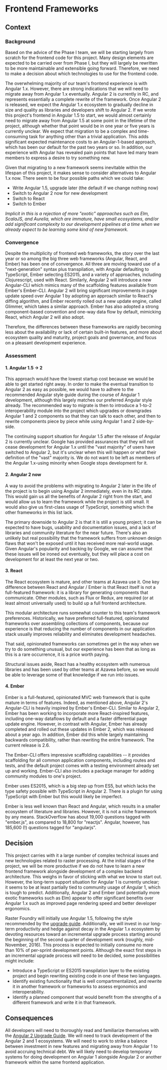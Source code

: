 Frontend Frameworks
===================
Context
-------
### Background
Based on the advice of the Phase I team, we will be starting largely from scratch for the frontend code for this project. Many design elements are expected to be carried over from Phase I, but they will largely be rewritten to be more maintainable and extensible going forward. Therefore, we need to make a decision about which technologies to use for the frontend code.

The overwhelming majority of our team's frontend experience is with Angular 1.x. However, there are strong indications that we will need to migrate away from Angular 1.x eventually. Angular 2 is currently in RC, and represents essentially a complete rewrite of the framework. Once Angular 2 is released, we expect the Angular 1.x ecosystem to gradually decline in size and quality as libraries and developers shift to Angular 2. If we wrote this project's frontend in Angular 1.5 to start, we would almost certainly need to migrate away from Angular 1.5 at some point in the lifetime of the project, although whether that point would be in one year or five years is currently unclear. We expect that migration to be a complex and time-consuming task for anything other than a trivial application. This adds significant expected maintenance costs to an Angular-1-based approach, which has been our default for the past two years or so. In addition, our experience with Angular has revealed pain points that have led many team members to express a desire to try something new.

Given that migrating to a new framework seems inevitable within the lifespan of this project, it makes sense to consider alternatives to Angular 1.x now. There seem to be four possible paths which we could take:
- Write Angular 1.5, upgrade later (the default if we change nothing now)
- Switch to Angular 2 now for new development
- Switch to React
- Switch to Ember

*Implicit in this is a rejection of more "exotic" approaches such as Elm, ScalaJS, and Aurelia, which are immature, have small ecosystems, and/or add significant complexity to our development pipelines at a time when we already expect to be learning some kind of new framework.*

### Convergence
Despite the multiplicity of frontend web frameworks, the story over the last year or so among the big three web frameworks (Angular, React, and Ember) has been one of convergence. All three are moving toward use of a "next-generation" syntax plus transpilation, with Angular defaulting to TypeScript, Ember selecting ES2015, and a variety of approaches, including Clojurescript, used with React.
Similarly, Angular 2 will introduce a new Angular-CLI which mimics many of the scaffolding features available from Ember's Ember-CLI. Angular 2 will bring significant improvements in page update speed over Angular 1 by adopting an approach similar to React's diffing algorithm, and Ember recently rolled out a new update engine, called Glimmer, which takes a similar approach. Ember has also adopted a strong component-based convention and one-way data flow by default, mimicking React, which Angular 2 will also adopt.

Therefore, the differences between these frameworks are rapidly becoming less about the availability or lack of certain built-in features, and more about ecosystem quality and maturity, project goals and governance, and focus on a pleasant development experience.

### Assessment
#### 1. Angular 1.5 -> 2
This approach would have the lowest startup cost because we would be able to get started right away. In order to make the eventual transition to Angular 2 as easy as possible, we would have to adhere to the recommended Angular style guide during the course of Angular 1 development, although this largely matches our preferred Angular style already. The recommended way to migrate is then to introduce a 1-to-2 interoperability module into the project which upgrades or downgrades Angular 1 and 2 components so that they can talk to each other, and then to rewrite components piece by piece while using Angular 1 and 2 side-by-side.

The continuing support situation for Angular 1.5 after the release of Angular 2 is currently unclear. Google has provided assurances that they will not cease development for Angular 1.x until the "vast majority" of users have switched to Angular 2, but it's unclear when this will happen or what their definition of the "vast" majority is. We do not want to be left as members of the Angular 1.x-using minority when Google stops development for it.

#### 2. Angular 2 now
A way to avoid the problems with migrating to Angular 2 later in the life of the project is to begin using Angular 2 immediately, even in its RC state. This would gain us all the benefits of Angular 2 right from the start, and would allow us to learn the framework while the project is still small. It would also give us first-class usage of TypeScript, something which the other frameworks in this list lack.

The primary downside to Angular 2 is that it is still a young project; it can be expected to have bugs, usability and documentation issues, and a lack of libraries and community literature for the near future. There's also an unlikely but real possibility that the framework suffers from unknown design flaws that won't be exposed until it has received more real-world usage. Given Angular's popularity and backing by Google, we can assume that these issues will be ironed out eventually, but they will place a cost on development for at least the next year or two.

#### 3. React
The React ecosystem is mature, and other teams at Azavea use it. One key difference between React and Angular / Ember is that React itself is not a full-featured framework: it is a library for generating components that communicate. Other modules, such as Flux or Redux, are required (or at least almost universally used) to build up a full frontend architecture.

This modular architecture runs somewhat counter to this team's framework preferences. Historically, we have preferred full-featured, opinionated frameworks over assembling collections of components, because our experience is that reducing the number of components in our application stack usually improves reliability and eliminates development headaches.

That said, opinionated frameworks can sometimes get in the way when we try to do something unusual, but our experience has been that as long as this is a rare occurrence, it is a price worth paying.

Structural issues aside, React has a healthy ecosystem with numerous libraries and has been used by other teams at Azavea before, so we would be able to leverage some of that knowledge if we run into issues.

#### 4. Ember
Ember is a full-featured, opinionated MVC web framework that is quite mature in terms of features. Indeed, as mentioned above, Angular 2's Angular-CLI is heavily inspired by Ember's Ember-CLI. Similar to Angular 2, Ember has been working to incorporate more React-inspired features, including one-way dataflows by default and a faster differential page update engine. However, in contrast with Angular, Ember has already completed and rolled out these updates in Ember 2, which was released about a year ago. In addition, Ember did this while largely maintaining backwards compatibility, rather than rewriting the entire framework. The current release is 2.6.

The Ember-CLI offers impressive scaffolding capabilities -- it provides scaffolding for all common application components, including routes and tests, and the default project comes with a testing environment already set up and working. Ember-CLI also includes a package manager for adding community modules to one's project.

Ember uses ES2015, which is a big step up from ES5, but which lacks the type safety possible with TypeScript in Angular 2. There is a plugin for using TypeScript with Ember but this would likely be imperfect.

Ember is less well known than React and Angular, which results in a smaller ecosystem of literature and libraries. However, it is not a niche framework by any means. StackOverflow has about 19,000 questions tagged with "ember.js", as compared to 18,800 for "reactjs". Angular, however, has 185,600 (!) questions tagged  for "angularjs".

Decision
--------
This project carries with it a large number of complex technical issues and new technologies related to raster processing. At the initial stages of the project, we will be more productive if we do not have to learn a new frontend framework alongside development of a complex backend architecture. This weighs in favor of sticking with what we know to start out. However, the long-term support situation for Angular 1 is currently unclear; it seems to be at least partially tied to community usage of Angular 1, which is tough to predict. Additionally, Angular 2 and Ember (and potentially more exotic frameworks such as Elm) appear to offer significant benefits over Angular 1.x such as improved page rendering speed and better developer ergonomics.

Raster Foundry will initially use Angular 1.5, following the style recommended by the [upgrade guide](https://angular.io/docs/ts/latest/guide/upgrade.html). Additionally, we will invest in our long-term productivity and hedge against decay in the Angular 1.x ecosystem by devoting resources toward an incremental upgrade process starting around the beginning of the second quarter of development work (roughly, mid-November, 2016). This process is expected to initially consume no more than 10% of per-sprint development points. Although the exact first steps in an incremental upgrade process will need to be decided, some possibilities might include:
- Introduce a TypeScript or ES2015 transpilation layer to the existing project and begin rewriting existing code in one of these two languages.
- Identify existing functionality that is well compartmentalized, and rewrite it in another framework or frameworks to assess ergonomics and interoperability.
- Identify a planned component that would benefit from the strengths of a different framework and write it in that framework.

Consequences
------------
All developers will need to thoroughly read and familiarize themselves with the [Angular 2 Upgrade Guide](https://angular.io/docs/ts/latest/guide/upgrade.html). We will need to track development of the Angular 2 and 1 ecosystems. We will need to work to strike a balance between investment in new features and migrating away from Angular 1 to avoid accruing technical debt. We will likely need to develop temporary systems for doing development on Angular 1 alongside Angular 2 or another framework within the same frontend application.
